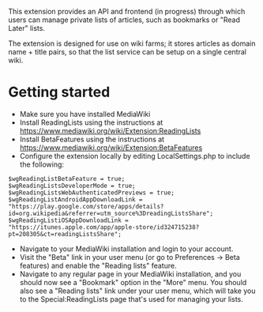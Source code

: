This extension provides an API and frontend (in progress) through which users can manage private lists
of articles, such as bookmarks or "Read Later" lists.

The extension is designed for use on wiki farms; it stores articles as domain name + title pairs, so that the list service can be setup on a single central wiki.

# Getting started

* Make sure you have installed MediaWiki
* Install ReadingLists using the instructions at https://www.mediawiki.org/wiki/Extension:ReadingLists
* Install BetaFeatures using the instructions at https://www.mediawiki.org/wiki/Extension:BetaFeatures
* Configure the extension locally by editing LocalSettings.php to include the following:
```
$wgReadingListBetaFeature = true;
$wgReadingListsDeveloperMode = true;
$wgReadingListsWebAuthenticatedPreviews = true;
$wgReadingListAndroidAppDownloadLink =  "https://play.google.com/store/apps/details?id=org.wikipedia&referrer=utm_source%3DreadingListsShare";
$wgReadingListiOSAppDownloadLink = "https://itunes.apple.com/app/apple-store/id324715238?pt=208305&ct=readingListsShare";
```
* Navigate to your MediaWiki installation and login to your account.
* Visit the "Beta" link in your user menu (or go to Preferences -> Beta features) and enable the "Reading lists" feature.
* Navigate to any regular page in your MediaWiki installation, and you should now see a "Bookmark" option in the "More" menu. You should also see a "Reading lists" link under your user menu, which will take you to the Special:ReadingLists page that's used for managing your lists.
